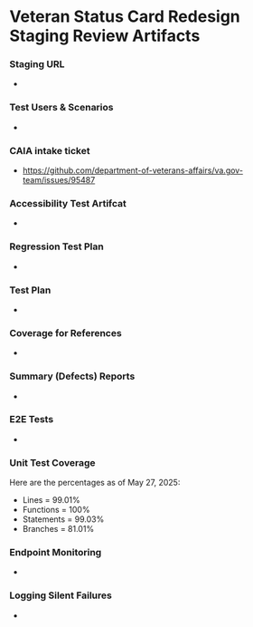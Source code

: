 # Veteran Status Card Redesign Staging Review Artifacts  

### Staging URL
- 

### Test Users & Scenarios
- 

### CAIA intake ticket
- https://github.com/department-of-veterans-affairs/va.gov-team/issues/95487 
  
### Accessibility Test Artifcat
- 

### Regression Test Plan
- 
  
### Test Plan
- 

### Coverage for References
- 

### Summary (Defects) Reports
- 

### E2E Tests
- 

### Unit Test Coverage
Here are the percentages as of May 27, 2025:
- Lines = 99.01%
- Functions = 100%
- Statements = 99.03%
- Branches = 81.01%

### Endpoint Monitoring
- 

### Logging Silent Failures
-
